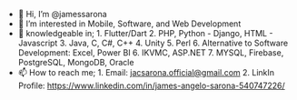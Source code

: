 - 👋 Hi, I’m @jamessarona
- 👀 I’m interested in Mobile, Software, and Web Development
- 🌱 knowledgeable in;
      1. Flutter/Dart
      2. PHP, Python - Django, HTML - Javascript 
      3. Java, C, C#, C++
      4. Unity
      5. Perl
      6. Alternative to Software Development: Excel, Power BI
      6. IKVMC, ASP.NET
      7. MYSQL, Firebase, PostgreSQL, MongoDB, Oracle 
- 📫 How to reach me;
      1. Email: jacsarona.official@gmail.com
      2. LinkIn Profile: https://www.linkedin.com/in/james-angelo-sarona-540747226/

<!---
jamessarona/jamessarona is a ✨ special ✨ repository because its `README.md` (this file) appears on your GitHub profile.
You can click the Preview link to take a look at your changes.
--->
